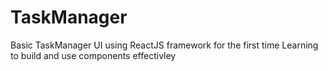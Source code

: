 # TaskManager
Basic TaskManager UI using ReactJS framework for the first time 
Learning to build and use components effectivley
